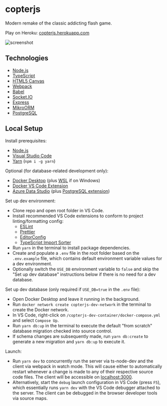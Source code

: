 # copterjs

Modern remake of the classic addicting flash game.

Play on Heroku: [copterjs.herokuapp.com](https://copterjs.herokuapp.com/)

![screenshot](https://user-images.githubusercontent.com/1410481/163531396-d0a021b6-2a70-44d7-ada4-60f716c775b8.png)

## Technologies

-   [Node.js](https://nodejs.org/en/)
-   [TypeScript](https://www.typescriptlang.org/)
-   [HTML5 Canvas](https://www.w3schools.com/html/html5_canvas.asp)
-   [Webpack](https://webpack.js.org/)
-   [Babel](https://babeljs.io/)
-   [Socket.IO](https://socket.io/)
-   [Express](http://expressjs.com/)
-   [MikroORM](https://mikro-orm.io/)
-   [PostgreSQL](https://www.postgresql.org/)

## Local Setup

Install prerequisites:

-   [Node.js](https://nodejs.org/en/download/)
-   [Visual Studio Code](https://code.visualstudio.com/download)
-   [Yarn](https://classic.yarnpkg.com/en/) (`npm i -g yarn`)

Optional (for database-related development only):

-   [Docker Desktop](https://www.docker.com/products/docker-desktop) (plus [WSL](https://docs.microsoft.com/en-us/windows/wsl/install-manual) if on Windows)
-   [Docker VS Code Extension](https://marketplace.visualstudio.com/items?itemName=ms-azuretools.vscode-docker)
-   [Azure Data Studio](https://azure.microsoft.com/en-us/services/developer-tools/data-studio/) (plus [PostgreSQL extension](https://docs.microsoft.com/en-us/sql/azure-data-studio/extensions/postgres-extension?view=sql-server-ver15))

Set up dev environment:

-   Clone repo and open root folder in VS Code.
-   Install recommended VS Code extensions to conform to project linting/formatting config:
    -   [ESLint](https://marketplace.visualstudio.com/items?itemName=dbaeumer.vscode-eslint)
    -   [Prettier](https://marketplace.visualstudio.com/items?itemName=esbenp.prettier-vscode)
    -   [EditorConfig](https://marketplace.visualstudio.com/items?itemName=editorconfig.editorconfig)
    -   [TypeScript Import Sorter](https://marketplace.visualstudio.com/items?itemName=mike-co.import-sorter)
-   Run `yarn` in the terminal to install package dependencies.
-   Create and populate a `.env` file in the root folder based on the `.env.example` file, which contains default environment variable values for a dev environment.
-   Optionally switch the `USE_DB` environment variable to `false` and skip the "Set up dev database" instructions below if there is no need for a dev database.

Set up dev database (only required if `USE_DB=true` in the `.env` file):

-   Open Docker Desktop and leave it running in the background.
-   Run `docker network create copterjs-dev-network` in the terminal to create the Docker network.
-   In VS Code, right-click on `/copterjs-dev-container/docker-compose.yml` and select `Compose Up`.
-   Run `yarn db:up` in the terminal to execute the default "from scratch" database migration checked into source control.
-   If schema changes are subsequently made, run `yarn db:create` to generate a new migration and `yarn db:up` to execute it.

Launch:

-   Run `yarn dev` to concurrently run the server via ts-node-dev and the client via webpack in watch mode. This will cause either to automatically restart whenever a change is made to any of their respective source code files. The client will be accessible on [localhost:3000](http://localhost:3000).
-   Alternatively, start the `debug` launch configuration in VS Code (press `F5`), which essentially runs `yarn dev` with the VS Code debugger attached to the server. The client can be debugged in the browser developer tools via source maps.
